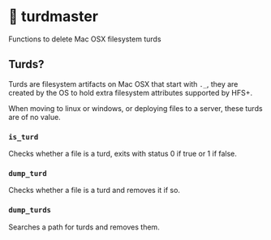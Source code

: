 # 💩 turdmaster

Functions to delete Mac OSX filesystem turds

## Turds?

Turds are filesystem artifacts on Mac OSX that start with `._`, they are created by the OS to hold extra filesystem attributes supported by HFS+.

When moving to linux or windows, or deploying files to a server, these turds are of no value.

### `is_turd`

Checks whether a file is a turd, exits with status 0 if true or 1 if false.

### `dump_turd`

Checks whether a file is a turd and removes it if so.

### `dump_turds`

Searches a path for turds and removes them.

